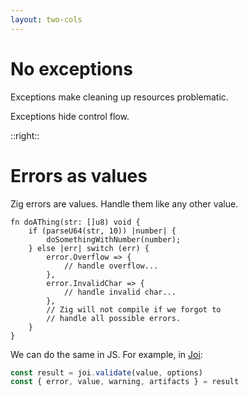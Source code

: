 ```yaml
---
layout: two-cols
---
```

# No exceptions

<Transform scale="0.9">

Exceptions make cleaning up resources problematic.

<Citation
  citeHref="https://google.github.io/styleguide/cppguide.html#Exceptions"
  citeText="Google C++ Style Guide">
  <template v-slot:quote>
    <p slot="quote">
    When you add a <code class="inline-code">throw</code> statement to an existing function, you must examine all of its transitive callers. Either they must make at least the basic exception safety guarantee, or they must never catch the exception and be happy with the program terminating as a result. For instance, if <code class="inline-code">f()</code> calls <code class="inline-code">g()</code> calls <code class="inline-code">h()</code>, and <code class="inline-code">h</code> throws an exception that <code class="inline-code">f</code> catches, <code class="inline-code">g</code> has to be careful or it may not clean up properly.
    </p>
  </template>
</Citation>

Exceptions hide control flow.

<Citation
  citeHref="https://google.github.io/styleguide/cppguide.html#Exceptions"
  citeText="Google C++ Style Guide">
  <template v-slot:quote>
    <p slot="quote">
    [...] exceptions make the control flow of programs difficult to evaluate by looking at code: functions may return in places you don't expect. This causes maintainability and debugging difficulties.</p>
  </template>
</Citation>

</Transform>

::right::

# Errors as values

<Transform scale="0.9">

Zig errors are <span class="color:accent">values</span>. Handle them like any other value.

```zig
fn doAThing(str: []u8) void {
    if (parseU64(str, 10)) |number| {
        doSomethingWithNumber(number);
    } else |err| switch (err) {
        error.Overflow => {
            // handle overflow...
        },
        error.InvalidChar => {
            // handle invalid char...
        },
        // Zig will not compile if we forgot to
        // handle all possible errors.
    }
}
```

We can do the same in JS. For example, in [Joi](https://joi.dev/api/?v=17.9.1#anyvalidatevalue-options):

```js
const result = joi.validate(value, options)
const { error, value, warning, artifacts } = result
```

</Transform>

<!--
-->
